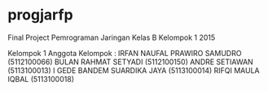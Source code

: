 # progjarfp
Final Project Pemrograman Jaringan Kelas B Kelompok 1 2015

Kelompok 1
Anggota Kelompok :
IRFAN NAUFAL PRAWIRO SAMUDRO (5112100066)
BULAN RAHMAT SETYADI (5112100150)
ANDRE SETIAWAN (5113100013)
I GEDE BANDEM SUARDIKA JAYA (5113100014)
RIFQI MAULA IQBAL (5113100018)
